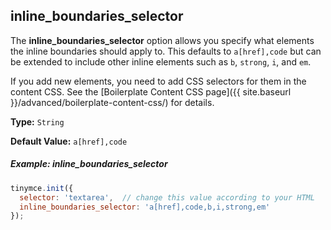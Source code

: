 ## inline_boundaries_selector

The **inline_boundaries_selector** option allows you specify what elements the inline boundaries should apply to. This defaults to `a[href],code` but can be extended to include other inline elements such as `b`, `strong`, `i`, and `em`.

If you add new elements, you need to add CSS selectors for them in the content CSS. See the [Boilerplate Content CSS page]({{ site.baseurl }}/advanced/boilerplate-content-css/) for details.

**Type:** `String`

**Default Value:** `a[href],code`

##### Example: inline_boundaries_selector

```js
tinymce.init({
  selector: 'textarea',  // change this value according to your HTML
  inline_boundaries_selector: 'a[href],code,b,i,strong,em'
});
```

